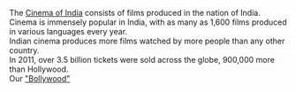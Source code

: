 The [Cinema of India](https://en.wikipedia.org/wiki/Cinema_of_India) consists of films produced in the nation of India.<br>
Cinema is immensely popular in India, with as many as 1,600 films produced in various languages every year.<br>
Indian cinema produces more films watched by more people than any other country.<br>
In 2011, over 3.5 billion tickets were sold across the globe, 900,000 more than Hollywood.<br>
Our ["Bollywood"](https://en.wikipedia.org/wiki/Bollywood)
